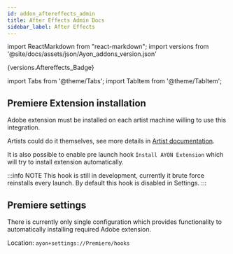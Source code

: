 ```yaml
---
id: addon_aftereffects_admin
title: After Effects Admin Docs
sidebar_label: After Effects
---
```


import ReactMarkdown from "react-markdown";
import versions from '@site/docs/assets/json/Ayon_addons_version.json'

<ReactMarkdown>
{versions.Aftereffects_Badge}
</ReactMarkdown>

import Tabs from '@theme/Tabs';
import TabItem from '@theme/TabItem';

## Premiere Extension installation

Adobe extension must be installed on each artist machine willing to use this integration.

Artists could do it themselves, see more details in [Artist documentation](addon_premiere_artist.md).

It is also possible to enable pre launch hook `Install AYON Extension` which will try to install extension automatically.

:::info NOTE
This hook is still in development, currently it brute force reinstalls every launch. By default this hook is
disabled in Settings.
:::

## Premiere settings

There is currently only single configuration which provides functionality to automatically installing required
Adobe extension. 

Location: `ayon+settings://Premiere/hooks`

